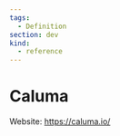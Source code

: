 ```yaml
---
tags:
  - Definition
section: dev
kind:
  - reference
---
```

# Caluma

Website: <https://caluma.io/>
